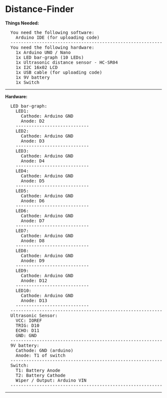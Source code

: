 # Distance-Finder

**Things Needed:**
<pre>
  You need the following software:
    Arduino IDE (for uploading code)
  --------------------------------------------------------------------------------------------------
  You need the following hardware:
    1x Arduino UNO / Nano
    1x LED bar-graph (10 LEDs)
    1x Ultrasonic distance sensor - HC-SR04
    1x I2C 16x02 LCD
    1x USB cable (for uploading code)
    1x 9V battery
    1x Switch
</pre>
__________________________________________________________________________________________________

**Hardware:**
<pre>
  LED bar-graph:
    LED1:
      Cathode: Arduino GND
      Anode: D2
    ----------------------------
    LED2:
      Cathode: Arduino GND
      Anode: D3
    ----------------------------
    LED3:
      Cathode: Arduino GND
      Anode: D4
    ----------------------------
    LED4:
      Cathode: Arduino GND
      Anode: D5
    ----------------------------
    LED5:
      Cathode: Arduino GND
      Anode: D6
    ----------------------------
    LED6:
      Cathode: Arduino GND
      Anode: D7
    ----------------------------
    LED7:
      Cathode: Arduino GND
      Anode: D8
    ----------------------------
    LED8:
      Cathode: Arduino GND
      Anode: D9
    ----------------------------
    LED9:
      Cathode: Arduino GND
      Anode: D12
    ----------------------------
    LED10:
      Cathode: Arduino GND
      Anode: D13
    ----------------------------
  --------------------------------------------------------------------------------------------------
  Ultrasonic Sensor:
    VCC: IOREF
    TRIG: D10
    ECHO: D11
    GND: GND
  --------------------------------------------------------------------------------------------------
  9V battery:
    Cathode: GND (arduino)
    Anode: T1 of switch
  ---------------------------------------------------------------------------------------------------
  Switch:
    T1: Battery Anode
    T2: Battery Cathode
    Wiper / Output: Arduino VIN
  ---------------------------------------------------------------------------------------------------
</pre>
__________________________________________________________________________________________________________________
